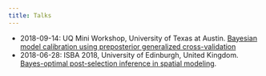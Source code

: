 ```yaml
---
title: Talks
---
```


- 2018-09-14: UQ Mini Workshop, University of Texas at
Austin. [Bayesian model calibration using preposterior generalized
cross-validation](https://spencerwoody.github.io/files/UQ-mini-workshop.pdf)
- 2018-06-28: ISBA 2018, University of Edinburgh, United
  Kingdom. [Bayes-optimal post-selection inference in spatial
  modeling](https://drive.google.com/file/d/1inoiTWassTmKRD-wSiQpA9n1RmzZRHzq/view?usp=sharing).

